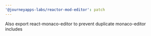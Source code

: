 ```yaml
---
'@journeyapps-labs/reactor-mod-editor': patch
---
```


Also export react-monaco-editor to prevent duplicate monaco-editor includes
